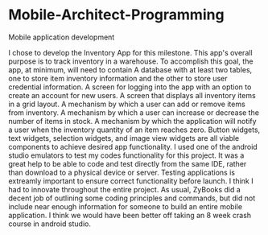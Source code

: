 # Mobile-Architect-Programming
Mobile application development

I chose to develop the Inventory App for this milestone. This app's overall purpose is to track inventory in a warehouse. To accomplish this goal, the app, at minimum, will need to contain A database with at least two tables, one to store item inventory information and the other to store user credential information. A screen for logging into the app with an option to create an account for new users. A screen that displays all inventory items in a grid layout. A mechanism by which a user can add or remove items from inventory. A mechanism by which a user can increase or decrease the number of items in stock. A mechanism by which the application will notify a user when the inventory quantity of an item reaches zero. Button widgets, text widgets, selection widgets, and image view widgets are all viable components to achieve desired app functionality. I used one of the android studio emulators to test my codes functionality for this project. It was a great help to be able to code and test directly from the same IDE, rather than download to a physical device or server. Testing applications is extreamly important to ensure correct functionality before launch. I think I had to innovate throughout the entire project. As usual, ZyBooks did a decent job of outlining some coding principles and commands, but did not include near enough information for someone to build an entire mobile application. I think we would have been better off taking an 8 week crash course in android studio. 
